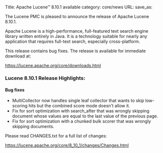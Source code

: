 Title: Apache Lucene™ 8.10.1 available
category: core/news
URL:
save_as:

The Lucene PMC is pleased to announce the release of Apache Lucene 8.10.1.

Apache Lucene is a high-performance, full-featured text search engine library written entirely in Java. It is a technology suitable for nearly any application that requires full-text search, especially cross-platform.

This release contains bug fixes. The release is available for immediate download at:

  <https://lucene.apache.org/core/downloads.html>

### Lucene 8.10.1 Release Highlights:

#### Bug fixes

- MultiCollector now handles single leaf collector that wants to skip low-scoring hits but the combined score mode doesn't allow it.
- Fix for sort optimization with search_after that was wrongly skipping document whose values are equal to the last value of the previous page.
- Fix for sort optimization with a chunked bulk scorer that was wrongly skipping documents.

Please read CHANGES.txt for a full list of changes:

  <https://lucene.apache.org/core/8_10_1/changes/Changes.html>
